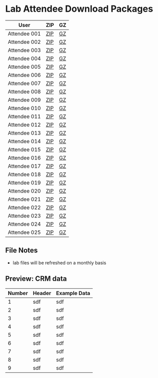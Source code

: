 Lab Attendee Download Packages
====================================


| User     | ZIP  | GZ  |
|------------|---|---|
| Attendee 001  | [ZIP](https://github.com/adobe/AEP-Hands-on-Labs/raw/master/labs/fsi/assets/001_fsi.zip)  |  [GZ](https://github.com/adobe/AEP-Hands-on-Labs/raw/master/labs/fsi/assets/001_fsi.tar.gz)  |
| Attendee 002  | [ZIP](https://github.com/adobe/AEP-Hands-on-Labs/raw/master/labs/fsi/assets/002_fsi.zip)  |  [GZ](https://github.com/adobe/AEP-Hands-on-Labs/raw/master/labs/fsi/assets/002_fsi.tar.gz)  |
| Attendee 003  | [ZIP](https://github.com/adobe/AEP-Hands-on-Labs/edit/master/labs/fsi/assets/003_fsi.zip)  |  [GZ](https://github.com/adobe/AEP-Hands-on-Labs/raw/master/labs/fsi/assets/003_fsi.tar.gz)  |
| Attendee 004  | [ZIP](https://github.com/adobe/AEP-Hands-on-Labs/raw/master/labs/fsi/assets/004_fsi.zip) |  [GZ](https://github.com/adobe/AEP-Hands-on-Labs/raw/master/labs/fsi/assets/004_fsi.tar.gz)  |
| Attendee 005  | [ZIP](https://github.com/adobe/AEP-Hands-on-Labs/raw/master/labs/fsi/assets/005_fsi.zip)  |  [GZ](https://github.com/adobe/AEP-Hands-on-Labs/raw/master/labs/fsi/assets/005_fsi.tar.gz)  |
| Attendee 006  | [ZIP](https://github.com/adobe/AEP-Hands-on-Labs/raw/master/labs/fsi/assets/006_fsi.zip)  |  [GZ](https://github.com/adobe/AEP-Hands-on-Labs/raw/master/labs/fsi/assets/006_fsi.tar.gz)  |
| Attendee 007  | [ZIP](https://github.com/adobe/AEP-Hands-on-Labs/raw/master/labs/fsi/assets/007_fsi.zip)  |  [GZ](https://github.com/adobe/AEP-Hands-on-Labs/raw/master/labs/fsi/assets/005_fsi.tar.gz)  |
| Attendee 008  | [ZIP](https://github.com/adobe/AEP-Hands-on-Labs/raw/master/labs/fsi/assets/008_fsi.zip)  |  [GZ](https://github.com/adobe/AEP-Hands-on-Labs/raw/master/labs/fsi/assets/008_fsi.tar.gz)  |
| Attendee 009  | [ZIP](https://github.com/adobe/AEP-Hands-on-Labs/raw/master/labs/fsi/assets/009_fsi.zip)  |  [GZ](https://github.com/adobe/AEP-Hands-on-Labs/raw/master/labs/fsi/assets/009_fsi.tar.gz)  |
| Attendee 010  | [ZIP](https://github.com/adobe/AEP-Hands-on-Labs/raw/master/labs/fsi/assets/010_fsi.zip)  |  [GZ](https://github.com/adobe/AEP-Hands-on-Labs/raw/master/labs/fsi/assets/010_fsi.tar.gz)  |
| Attendee 011  | [ZIP](https://github.com/adobe/AEP-Hands-on-Labs/raw/master/labs/fsi/assets/011_fsi.zip)  |  [GZ](https://github.com/adobe/AEP-Hands-on-Labs/raw/master/labs/fsi/assets/011_fsi.tar.gz)  |
| Attendee 012  | [ZIP](https://github.com/adobe/AEP-Hands-on-Labs/raw/master/labs/fsi/assets/012_fsi.zip)  |  [GZ](https://github.com/adobe/AEP-Hands-on-Labs/raw/master/labs/fsi/assets/012_fsi.tar.gz)  |
| Attendee 013  | [ZIP](https://github.com/adobe/AEP-Hands-on-Labs/raw/master/labs/fsi/assets/013_fsi.zip)  |  [GZ](https://github.com/adobe/AEP-Hands-on-Labs/raw/master/labs/fsi/assets/013_fsi.tar.gz)  |
| Attendee 014  | [ZIP](https://github.com/adobe/AEP-Hands-on-Labs/raw/master/labs/fsi/assets/014_fsi.zip)  |  [GZ](https://github.com/adobe/AEP-Hands-on-Labs/raw/master/labs/fsi/assets/014_fsi.tar.gz)  |
| Attendee 015  | [ZIP](https://github.com/adobe/AEP-Hands-on-Labs/raw/master/labs/fsi/assets/015_fsi.zip)  |  [GZ](https://github.com/adobe/AEP-Hands-on-Labs/raw/master/labs/fsi/assets/015_fsi.tar.gz)  |
| Attendee 016  | [ZIP](https://github.com/adobe/AEP-Hands-on-Labs/raw/master/labs/fsi/assets/016_fsi.zip)  |  [GZ](https://github.com/adobe/AEP-Hands-on-Labs/raw/master/labs/fsi/assets/016_fsi.tar.gz)  |
| Attendee 017  | [ZIP](https://github.com/adobe/AEP-Hands-on-Labs/raw/master/labs/fsi/assets/017_fsi.zip)  |  [GZ](https://github.com/adobe/AEP-Hands-on-Labs/raw/master/labs/fsi/assets/017_fsi.tar.gz)  |
| Attendee 018  | [ZIP](https://github.com/adobe/AEP-Hands-on-Labs/raw/master/labs/fsi/assets/018_fsi.zip)  |  [GZ](https://github.com/adobe/AEP-Hands-on-Labs/raw/master/labs/fsi/assets/018_fsi.tar.gz)  |
| Attendee 019  | [ZIP](https://github.com/adobe/AEP-Hands-on-Labs/raw/master/labs/fsi/assets/019_fsi.zip)  |  [GZ](https://github.com/adobe/AEP-Hands-on-Labs/raw/master/labs/fsi/assets/019_fsi.tar.gz)  |
| Attendee 020  | [ZIP](https://github.com/adobe/AEP-Hands-on-Labs/raw/master/labs/fsi/assets/020_fsi.zip)  |  [GZ](https://github.com/adobe/AEP-Hands-on-Labs/raw/master/labs/fsi/assets/020_fsi.tar.gz)  |
| Attendee 021  | [ZIP](https://github.com/adobe/AEP-Hands-on-Labs/raw/master/labs/fsi/assets/021_fsi.zip)  |  [GZ](https://github.com/adobe/AEP-Hands-on-Labs/raw/master/labs/fsi/assets/021_fsi.tar.gz)  |
| Attendee 022  | [ZIP](https://github.com/adobe/AEP-Hands-on-Labs/raw/master/labs/fsi/assets/022_fsi.zip)  |  [GZ](https://github.com/adobe/AEP-Hands-on-Labs/raw/master/labs/fsi/assets/022_fsi.tar.gz)  |
| Attendee 023  | [ZIP](https://github.com/adobe/AEP-Hands-on-Labs/raw/master/labs/fsi/assets/023_fsi.zip)  |  [GZ](https://github.com/adobe/AEP-Hands-on-Labs/raw/master/labs/fsi/assets/023_fsi.tar.gz)  |
| Attendee 024  | [ZIP](https://github.com/adobe/AEP-Hands-on-Labs/raw/master/labs/fsi/assets/024_fsi.zip)  |  [GZ](https://github.com/adobe/AEP-Hands-on-Labs/raw/master/labs/fsi/assets/024_fsi.tar.gz)  |
| Attendee 025  | [ZIP](https://github.com/adobe/AEP-Hands-on-Labs/raw/master/labs/fsi/assets/025_fsi.zip)  |  [GZ](https://github.com/adobe/AEP-Hands-on-Labs/raw/master/labs/fsi/assets/025_fsi.tar.gz)  |



File Notes
----------------------------
 - lab files will be refreshed on a monthly basis



Preview: CRM data
-----------------------------

| Number     | Header  | Example Data  |
|------------|---|---|
| 1  | sdf  |  sdf  |
| 2  | sdf  |  sdf  |
| 3  | sdf  |  sdf  |
| 4  | sdf  |  sdf  |
| 5  | sdf  |  sdf  |
| 6  | sdf  |  sdf  |
| 7  | sdf  |  sdf  |
| 8  | sdf  |  sdf  |
| 9  | sdf  |  sdf  |
